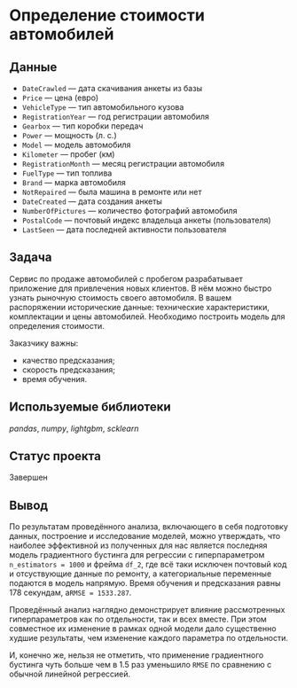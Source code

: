 # Определение стоимости автомобилей


## Данные

* `DateCrawled` — дата скачивания анкеты из базы
* `Price` — цена (евро)
* `VehicleType` — тип автомобильного кузова
* `RegistrationYear` — год регистрации автомобиля
* `Gearbox` — тип коробки передач
* `Power` — мощность (л. с.)
* `Model` — модель автомобиля
* `Kilometer` — пробег (км)
* `RegistrationMonth` — месяц регистрации автомобиля
* `FuelType` — тип топлива
* `Brand` — марка автомобиля
* `NotRepaired` — была машина в ремонте или нет
* `DateCreated` — дата создания анкеты
* `NumberOfPictures` — количество фотографий автомобиля
* `PostalCode` — почтовый индекс владельца анкеты (пользователя)
* `LastSeen` — дата последней активности пользователя

## Задача

Сервис по продаже автомобилей с пробегом разрабатывает приложение для привлечения новых клиентов. В нём можно быстро узнать рыночную стоимость своего автомобиля. В вашем распоряжении исторические данные: технические характеристики, комплектации и цены автомобилей. Необходимо построить модель для определения стоимости. 

Заказчику важны:

- качество предсказания;
- скорость предсказания;
- время обучения.

## Используемые библиотеки
*pandas*, *numpy*, *lightgbm*, *scklearn*

## Статус проекта
Завершен

## Вывод
По результатам проведённого анализа, включающего в себя подготовку данных, построение и исследование моделей, можно утверждать, что наиболее эффективной из полученных для нас является последняя модель градиентного бустинга для регрессии с гиперпараметром `n_estimators = 1000` и фрейма `df_2`, где всё таки исключен почтовый код и отсуствующие данные по ремонту, а категориальные переменные подаются в модель напрямую. Время обучения и предсказания равны 178 секундам, а`RMSE = 1533.287`. <br/>

Проведённый анализ наглядно демонстрирует влияние рассмотренных гиперпараметров как по отдельности, так и всех вместе. При этом совместное их изменение в рамках одной модели дало существенно худшие результаты, чем изменение каждого параметра по отдельности. <br/>

И, конечно же, нельзя не отметить, что применение градиентного бустинга чуть больше чем в 1.5 раз уменьшило `RMSE` по сравнению с обычной линейной регрессией.

